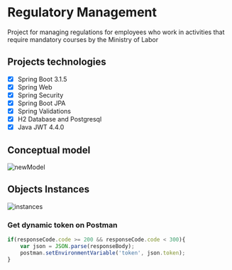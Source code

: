 # Regulatory Management
Project for managing regulations for employees who work in activities that require mandatory courses by the Ministry of Labor

## Projects technologies
- [x] Spring Boot 3.1.5
- [x] Spring Web
- [x] Spring Security
- [x] Spring Boot JPA
- [x] Spring Validations
- [x] H2 Database and Postgresql
- [x] Java JWT 4.4.0

## Conceptual model
![newModel](https://github.com/AlissonWenceslau/regulatory-management/assets/74499967/02f49347-6501-45fe-bbdb-bac0500d7fc1)
## Objects Instances
![instances](https://github.com/AlissonWenceslau/regulatory-management/assets/74499967/ae287896-0062-4535-896f-9949c43c0e8f)
### Get dynamic token on Postman
```javascript
if(responseCode.code >= 200 && responseCode.code < 300){
    var json = JSON.parse(responseBody);
    postman.setEnvironmentVariable('token', json.token);
}
```
 
